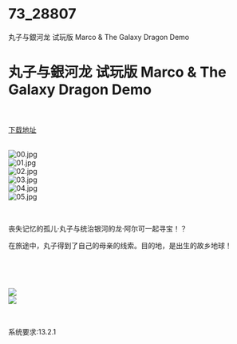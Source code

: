 # 73_28807
丸子与銀河龙 试玩版 Marco &amp; The Galaxy Dragon Demo
# 丸子与銀河龙 试玩版 Marco & The Galaxy Dragon Demo
 <br/></br>
[下载地址](https://www.switch520.cc/article/28807 "下载地址")
<br/></br>

<p><img title="00.jpg" src="https://www.switch520.cc/muke_img/2022_03_29_b07d56a9403d4.jpg" alt="00.jpg"><br>
<img title="01.jpg" src="https://www.switch520.cc/muke_img/2022_03_29_b93c1cfffed70.jpg" alt="01.jpg"><br>
<img title="02.jpg" src="https://www.switch520.cc/muke_img/2022_03_29_bf76ac56b4051.jpg" alt="02.jpg"><br>
<img title="03.jpg" src="https://www.switch520.cc/muke_img/2022_03_29_0d226eba9fe22.jpg" alt="03.jpg"><br>
<img title="04.jpg" src="https://www.switch520.cc/muke_img/2022_03_29_2cbfaa4ffc3d0.jpg" alt="04.jpg"><br>
<img title="05.jpg" src="https://www.switch520.cc/muke_img/2022_03_29_6f27e25a1c4c9.jpg" alt="05.jpg"></p>
<p>&nbsp;</p>
<p>丧失记忆的孤儿‧丸子与统治银河的龙‧阿尔可一起寻宝！？</p>
<p>在旅途中，丸子得到了自己的母亲的线索。目的地，是出生的故乡地球！</p>
<p>&nbsp;</p>
<p>&nbsp;</p>
<p><img src="https://cdn.akamai.steamstatic.com/steam/apps/1202540/extras/story_%E7%B0%A1%E4%BD%93%E5%AD%97.png?t=1622194913"><br>
<img src="https://cdn.akamai.steamstatic.com/steam/apps/1202540/extras/chara_%E7%B0%A1%E4%BD%93%E5%AD%97.png?t=1622194913"></p>
<p>&nbsp;</p>
<p>系统要求:13.2.1</p>



<p>&nbsp;</p>
